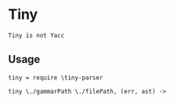 # Tiny

```
Tiny is not Yacc
```

## Usage

```livescript
tiny = require \tiny-parser

tiny \./gammarPath \./filePath, (err, ast) ->

```
